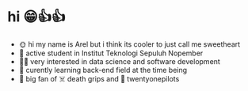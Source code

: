 # hi 😁👍👍
- 🌞 hi my name is Arel but i think its cooler to just call me sweetheart
- 📕 active student in Institut Teknologi Sepuluh Nopember
- 🐱‍🏍 very interested in data science and software development
- 🤖 curently learning back-end field at the time being
- 🎵 big fan of ☠️ death grips and 🧁 twentyonepilots
